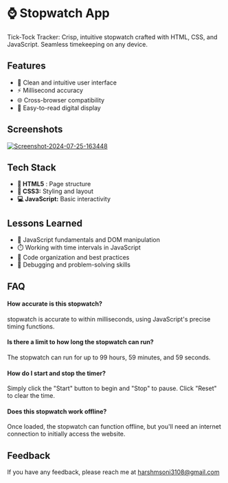 # ⌚ Stopwatch App

Tick-Tock Tracker: Crisp, intuitive stopwatch crafted with HTML, CSS, and JavaScript. Seamless timekeeping on any device.

## Features

- 🎨 Clean and intuitive user interface
- ⚡ Millisecond accuracy
- 🌐 Cross-browser compatibility
- 🔢 Easy-to-read digital display

## Screenshots

<a href="https://ibb.co/zmXmX22"><img src="https://i.ibb.co/VLgLgCC/Screenshot-2024-07-25-163448.png" alt="Screenshot-2024-07-25-163448" border="0"></a><br /><a target='_blank' href='https://imgbb.com/'></a>

## Tech Stack

- **📄 HTML5** : Page structure
- **🎨 CSS3:** Styling and layout
- **💻 JavaScript:** Basic interactivity

## Lessons Learned

- 🧠 JavaScript fundamentals and DOM manipulation
- ⏱️ Working with time intervals in JavaScript
- 🧩 Code organization and best practices
- 🐞 Debugging and problem-solving skills
## FAQ

#### How accurate is this stopwatch?

stopwatch is accurate to within milliseconds, using JavaScript's precise timing functions.

####  Is there a limit to how long the stopwatch can run?

The stopwatch can run for up to 99 hours, 59 minutes, and 59 seconds.

#### How do I start and stop the timer?

Simply click the "Start" button to begin and "Stop" to pause. Click "Reset" to clear the time.

#### Does this stopwatch work offline?

Once loaded, the stopwatch can function offline, but you'll need an internet connection to initially access the website.
## Feedback

If you have any feedback, please reach me at harshmsoni3108@gmail.com
